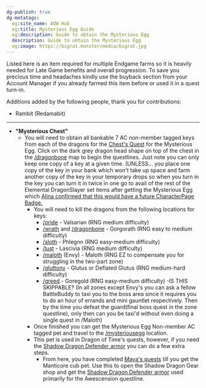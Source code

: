 ```yaml
---
dg-publish: true
dg-metatags:
  og:site_name: AQW Hub
  og:title: Mysterious Egg Guide
  og:description: Guide to obtain the Mysterious Egg
  description: Guide to obtain the Mysterious Egg
  og:image: https://bigrat.monster/media/bigrat.jpg
---
```

Listed here is an item required for multiple Endgame farms so it is heavily needed for Late Game benefits and overall progression. To save you precious time and headaches kindly use the buyback section from your Account Manager if you already farmed this item before or used it in a quest turn-in.

Additions added by the following people, thank you for contributions:
- Rambit (Redamabit) 

---
- **"Mysterious Chest"**
	- You will need to obtain all bankable 7 AC non-member tagged keys from each of the dragons for the [Chest's Quest](http://aqwwiki.wikidot.com/the-chest-s-quest) for the Mysterious Egg. Click on the dark grey dragon head shape on top of the chest in the [/dragonbone](http://aqwwiki.wikidot.com/dragon-bone) map to begin the questlines. Just note you can only keep one copy of a key at a given time. (UNLESS... you place one copy of the key in your bank which won't take up space and farm another copy of the key in your temporary drops so when you turn in the key you can turn it in twice in one go to avail of the rest of the Elemental DragonSlayer set items after getting the Mysterious Egg which [Alina confirmed that this would have a future CharacterPage Badge.](https://x.com/Alina_AE/status/1819066354521034965)
		- You will need to kill the dragons from the following locations for keys:
			- [/pride](http://aqwwiki.wikidot.com/pride) - Valsarian (RNG medium difficulty)
			- [/wrath](http://aqwwiki.wikidot.com/wrath-location) and [/dragonbone](http://aqwwiki.wikidot.com/dragon-bone) - Gorgorath (RNG easy to medium difficulty)
			- [/sloth](http://aqwwiki.wikidot.com/sloth) - Phlegnn (RNG easy-medium difficulty)
			- [/lust](http://aqwwiki.wikidot.com/lust) - Lascivia (RNG medium difficulty)
			- [/maloth](http://aqwwiki.wikidot.com/maloth-location) (Envy) - Maloth (RNG EZ to compensate you for struggling in the two-part zone)
			- [/gluttony](http://aqwwiki.wikidot.com/gluttony-location) - Glutus or Deflated Glutus (RNG medium-hard difficulty)
			- [/greed](http://aqwwiki.wikidot.com/greed) - Goregold (RNG easy-medium difficulty)
     		-IS THIS SKIPPABLE? (In all zones except Envy's you can ask a fellow BattleBuddy to taxi you to the boss area since it requires you to do an hour of errands and mini gauntlet respectively.
     		Then by the time you defeat the guard(final boss quest in the zone questline), only then can you be taxi'd without even doing a single quest in /Maloth)
		- Once finished you can get the Mysterious Egg Non-member AC tagged pet and travel to the [/mysteriousegg](http://aqwwiki.wikidot.com/mysterious-egg-location) location.
		- This pet is used in Dragon of Time's quests, however, if you need the [Shadow Dragon Defender armor](http://aqwwiki.wikidot.com/shadow-dragon-defender) you can do a few extra steps.
			- From here, you have completed [Maya's quests](http://aqwwiki.wikidot.com/loremaster-maya-s-quests#14) till you get the Manticore cub pet. Use this to open the Shadow Dragon Gear shop and get the [Shadow Dragon Defender armor](http://aqwwiki.wikidot.com/shadow-dragon-defender) used primarily for the Awescension questline.
